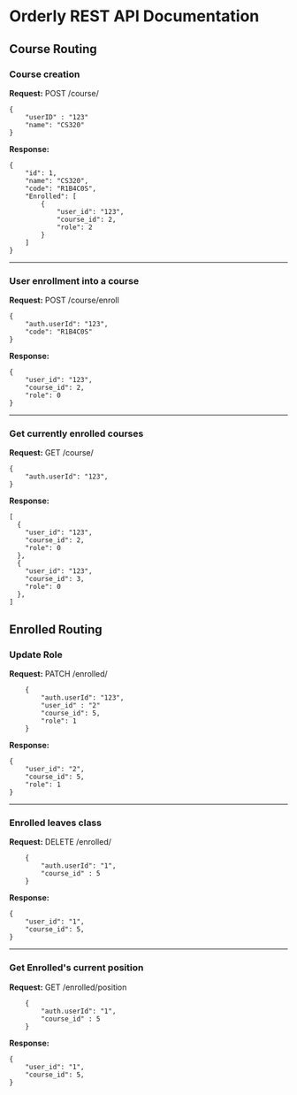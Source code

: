# **Orderly REST API Documentation**

## **Course Routing**

### Course creation

**Request:** POST /course/

```{.json}
{
    "userID" : "123"
    "name": "CS320"
}
```
  
**Response:**

```{.json}
{
    "id": 1,
    "name": "CS320",
    "code": "R1B4C0S",
    "Enrolled": [
        {
            "user_id": "123",
            "course_id": 2,
            "role": 2
        }
    ]
}
```

---

### User enrollment into a course

**Request:** POST /course/enroll

```{.json}
{
    "auth.userId": "123",
    "code": "R1B4C0S"
}
```
  
**Response:**

```{.json}
{
    "user_id": "123",
    "course_id": 2,
    "role": 0
}
```

---

### Get currently enrolled courses

**Request:** GET /course/

```{.json}
{
    "auth.userId": "123",
}
```
  
**Response:**

```{.json}
[
  {
    "user_id": "123",
    "course_id": 2,
    "role": 0
  },
  {
    "user_id": "123",
    "course_id": 3,
    "role": 0
  },
]
```

## **Enrolled Routing**

### Update Role

**Request:** PATCH /enrolled/

```{.json}
    {
        "auth.userId": "123",
        "user_id" : "2"
        "course_id": 5,
        "role": 1
    }
```

**Response:**

```{.json}
{
    "user_id": "2",
    "course_id": 5,
    "role": 1
}
```

---

### Enrolled leaves class

**Request:** DELETE /enrolled/

```{.json}
    {
        "auth.userId": "1",
        "course_id" : 5
    }
```

**Response:**

```{.json}
{
    "user_id": "1",
    "course_id": 5,
}
```

---

### Get Enrolled's current position

**Request:** GET /enrolled/position

```{.json}
    {
        "auth.userId": "1",
        "course_id" : 5
    }
```

**Response:**

```{.json}
{
    "user_id": "1",
    "course_id": 5,
}
```
